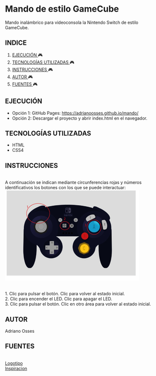 # Mando de estilo GameCube
Mando inalámbrico para videoconsola la Nintendo Switch de estilo GameCube.
## INDICE
1. [ EJECUCIÓN ](#run) :video_game:
2. [ TECNOLOGÍAS UTILIZADAS ](#tech) :video_game:
3. [ INSTRUCCIONES ](#test) :video_game:
4. [ AUTOR ](#author) :video_game:
5. [ FUENTES ](#fonts) :video_game:

<a name="run"></a>
## EJECUCIÓN
 - Opción 1: GitHub Pages: https://adrianoosses.github.io/mando/ <br>
 - Opción 2: Descargar el proyecto y abrir index.html en el navegador. 
 
<a name="tech"></a>
## TECNOLOGÍAS UTILIZADAS
- HTML
- CSS4

<a name="test"></a>
## INSTRUCCIONES
<br>A continuación se indican mediante circunferencias rojas y números identificativos los botones con los que se puede interactuar:
<br>
![Mando explicativo](images/mando-explicativo.jpg)

<br>1. Clic para pulsar el botón. Clic para volver al estado inicial.
<br>2. Clic para encender el LED. Clic para apagar el LED.
<br>3. Clic para pulsar el botón. Clic en otro área para volver al estado inicial.

<a name="author"></a>
## AUTOR
 Adriano Osses

<a name="fonts"></a>
## FUENTES
<br>[Logotipo](https://www.pikpng.com/pngvi/iJJTomm_nintendo-switch-console-microsoft-etherborn-altered-nintendo-switch-logo-white-clipart/)
<br>[Inspiracion](https://www.amazon.es/Inal%C3%A1mbrico-Gamecube-Morado-Nintendo-Switch/dp/B07GXLBCC3)
